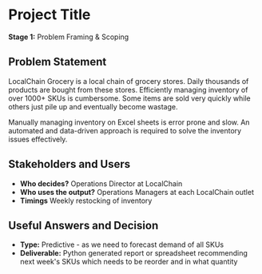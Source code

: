 # Project Title
**Stage 1:** Problem Framing & Scoping

## Problem Statement
LocalChain Grocery is a local chain of grocery stores. Daily thousands of products are bought from these stores. Efficiently managing inventory of over 1000+ SKUs is cumbersome. Some items are sold very quickly while others just pile up and eventually become wastage.

Manually managing inventory on Excel sheets is error prone and slow. An automated and data-driven approach is required to solve the inventory issues effectively.

## Stakeholders and Users
- **Who decides?** Operations Director at LocalChain
- **Who uses the output?** Operations Managers at each LocalChain outlet
- **Timings** Weekly restocking of inventory

## Useful Answers and Decision
- **Type:** Predictive - as we need to forecast demand of all SKUs
- **Deliverable:** Python generated report or spreadsheet recommending next week's SKUs which needs to be reorder and in what quantity
